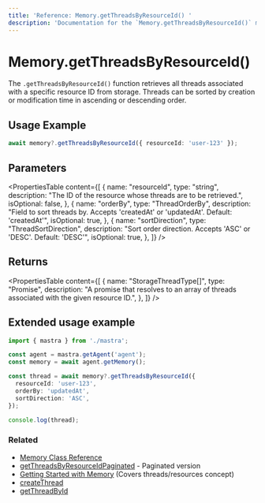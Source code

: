```yaml
---
title: 'Reference: Memory.getThreadsByResourceId() '
description: 'Documentation for the `Memory.getThreadsByResourceId()` method in Mastra, which retrieves all threads that belong to a specific resource.'
---
```


# Memory.getThreadsByResourceId()

The `.getThreadsByResourceId()` function retrieves all threads associated with a specific resource ID from storage. Threads can be sorted by creation or modification time in ascending or descending order.

## Usage Example

```typescript
await memory?.getThreadsByResourceId({ resourceId: 'user-123' });
```

## Parameters

<PropertiesTable
content={[
{
name: "resourceId",
type: "string",
description: "The ID of the resource whose threads are to be retrieved.",
isOptional: false,
},
{
name: "orderBy",
type: "ThreadOrderBy",
description: "Field to sort threads by. Accepts 'createdAt' or 'updatedAt'. Default: 'createdAt'",
isOptional: true,
},
{
name: "sortDirection",
type: "ThreadSortDirection",
description: "Sort order direction. Accepts 'ASC' or 'DESC'. Default: 'DESC'",
isOptional: true,
},
]}
/>

## Returns

<PropertiesTable
content={[
{
name: "StorageThreadType[]",
type: "Promise",
description:
"A promise that resolves to an array of threads associated with the given resource ID.",
},
]}
/>

## Extended usage example

```typescript filename="src/test-memory.ts" showLineNumbers copy
import { mastra } from './mastra';

const agent = mastra.getAgent('agent');
const memory = await agent.getMemory();

const thread = await memory?.getThreadsByResourceId({
  resourceId: 'user-123',
  orderBy: 'updatedAt',
  sortDirection: 'ASC',
});

console.log(thread);
```

### Related

- [Memory Class Reference](/reference/memory/Memory)
- [getThreadsByResourceIdPaginated](/reference/memory/getThreadsByResourceIdPaginated) - Paginated version
- [Getting Started with Memory](/docs/memory/overview) (Covers threads/resources concept)
- [createThread](/reference/memory/createThread)
- [getThreadById](/reference/memory/getThreadById)
